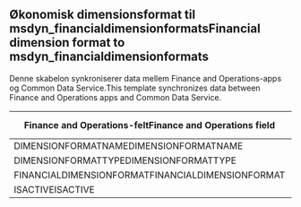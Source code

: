 ## <a name="financial-dimension-format-to-msdyn_financialdimensionformats"></a><span data-ttu-id="4f467-101">Økonomisk dimensionsformat til msdyn_financialdimensionformats</span><span class="sxs-lookup"><span data-stu-id="4f467-101">Financial dimension format to msdyn_financialdimensionformats</span></span>

<span data-ttu-id="4f467-102">Denne skabelon synkroniserer data mellem Finance and Operations-apps og Common Data Service.</span><span class="sxs-lookup"><span data-stu-id="4f467-102">This template synchronizes data between Finance and Operations apps and Common Data Service.</span></span>

<span data-ttu-id="4f467-103">Finance and Operations-felt</span><span class="sxs-lookup"><span data-stu-id="4f467-103">Finance and Operations field</span></span> | <span data-ttu-id="4f467-104">Tilknytningstype</span><span class="sxs-lookup"><span data-stu-id="4f467-104">Map type</span></span> | <span data-ttu-id="4f467-105">Andet Dynamics 365-felt</span><span class="sxs-lookup"><span data-stu-id="4f467-105">Other Dynamics 365 field</span></span> | <span data-ttu-id="4f467-106">Standardværdi</span><span class="sxs-lookup"><span data-stu-id="4f467-106">Default value</span></span>
---|---|---|---
<span data-ttu-id="4f467-107">DIMENSIONFORMATNAME</span><span class="sxs-lookup"><span data-stu-id="4f467-107">DIMENSIONFORMATNAME</span></span> | = | <span data-ttu-id="4f467-108">msdyn_dimensionformatname</span><span class="sxs-lookup"><span data-stu-id="4f467-108">msdyn_dimensionformatname</span></span> | 
<span data-ttu-id="4f467-109">DIMENSIONFORMATTYPE</span><span class="sxs-lookup"><span data-stu-id="4f467-109">DIMENSIONFORMATTYPE</span></span> | >< | <span data-ttu-id="4f467-110">msdyn_dimensionformattype</span><span class="sxs-lookup"><span data-stu-id="4f467-110">msdyn_dimensionformattype</span></span> | 
<span data-ttu-id="4f467-111">FINANCIALDIMENSIONFORMAT</span><span class="sxs-lookup"><span data-stu-id="4f467-111">FINANCIALDIMENSIONFORMAT</span></span> | = | <span data-ttu-id="4f467-112">msdyn_financialdimensionformat</span><span class="sxs-lookup"><span data-stu-id="4f467-112">msdyn_financialdimensionformat</span></span> | 
<span data-ttu-id="4f467-113">ISACTIVE</span><span class="sxs-lookup"><span data-stu-id="4f467-113">ISACTIVE</span></span> | >< | <span data-ttu-id="4f467-114">msdyn_isactive</span><span class="sxs-lookup"><span data-stu-id="4f467-114">msdyn_isactive</span></span> | 
